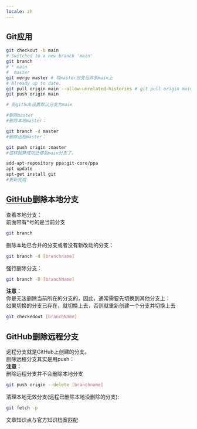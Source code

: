 ```yaml
---
locale: zh
---
```


## Git应用


```bash
git checkout -b main
# Switched to a new branch 'main'
git branch
# * main
#  master
git merge master # 将master分支合并到main上
# Already up to date.
git pull origin main --allow-unrelated-histories # git pull origin main会报错：refusing to merge unrelated histories
git push origin main

# 到github设置默认分支为main

#删除master
#删除本地master：

git branch -d master
#删除远程master：

git push origin :master
#这样就算成功迁移到main分支了。
```

```bash
add-apt-repository ppa:git-core/ppa
apt update
apt-get install git
#更新完成
```

## [GitHub](https://so.csdn.net/so/search?q=GitHub&spm=1001.2101.3001.7020)删除本地分支

查看本地分支：  
前面带有*号的是当前分支

```bash
git branch
```

删除本地已合并的分支或者没有新改动的分支：

```bash
git branch -d [branchname]
```

强行删除分支：

```bash
git branch -D [branchName]
```

**注意：**  
你是无法删除当前所在的分支的，因此，通常需要先切换到其他分支上：  
如果切换的分支已存在，就切换上去，否则就重新创建一个分支并切换上去

```bash
git checkedout [branchName]
```

## GitHub删除远程分支

远程分支就是GitHub上创建的分支。  
删除远程分支其实是用push：  
**注意：**  
删除远程分支并不会删除本地分支

```bash
git push origin --delete [branchname]
```

清理本地无效分支(远程已删除本地没删除的分支):

```bash
git fetch -p
```

文章知识点与官方知识档案匹配

